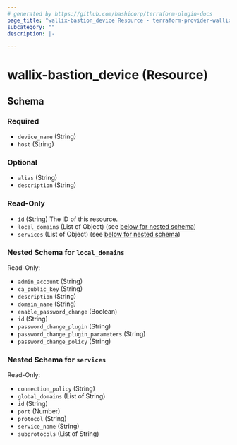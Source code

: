 ```yaml
---
# generated by https://github.com/hashicorp/terraform-plugin-docs
page_title: "wallix-bastion_device Resource - terraform-provider-wallix-bastion"
subcategory: ""
description: |-
  
---
```


# wallix-bastion_device (Resource)





<!-- schema generated by tfplugindocs -->
## Schema

### Required

- `device_name` (String)
- `host` (String)

### Optional

- `alias` (String)
- `description` (String)

### Read-Only

- `id` (String) The ID of this resource.
- `local_domains` (List of Object) (see [below for nested schema](#nestedatt--local_domains))
- `services` (List of Object) (see [below for nested schema](#nestedatt--services))

<a id="nestedatt--local_domains"></a>
### Nested Schema for `local_domains`

Read-Only:

- `admin_account` (String)
- `ca_public_key` (String)
- `description` (String)
- `domain_name` (String)
- `enable_password_change` (Boolean)
- `id` (String)
- `password_change_plugin` (String)
- `password_change_plugin_parameters` (String)
- `password_change_policy` (String)


<a id="nestedatt--services"></a>
### Nested Schema for `services`

Read-Only:

- `connection_policy` (String)
- `global_domains` (List of String)
- `id` (String)
- `port` (Number)
- `protocol` (String)
- `service_name` (String)
- `subprotocols` (List of String)
